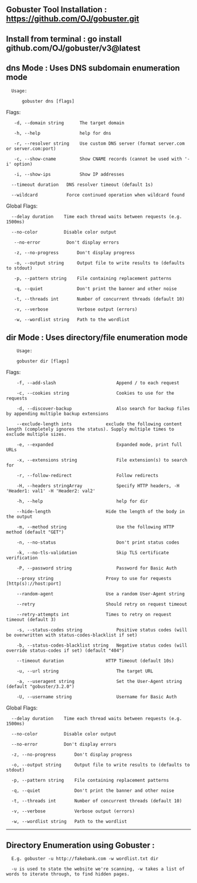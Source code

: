 ## Gobuster Tool Installation : https://github.com/OJ/gobuster.git

## Install from terminal : go install github.com/OJ/gobuster/v3@latest

## dns Mode : Uses DNS subdomain enumeration mode

      Usage:

          gobuster dns [flags]

Flags:

       -d, --domain string      The target domain
  
       -h, --help               help for dns
  
       -r, --resolver string    Use custom DNS server (format server.com or server.com:port)
  
       -c, --show-cname         Show CNAME records (cannot be used with '-i' option)
  
       -i, --show-ips           Show IP addresses
  
      --timeout duration   DNS resolver timeout (default 1s)
      
      --wildcard           Force continued operation when wildcard found

Global Flags:

      --delay duration    Time each thread waits between requests (e.g. 1500ms)
       
      --no-color          Disable color output
      
       --no-error          Don't display errors
      
       -z, --no-progress       Don't display progress
  
       -o, --output string     Output file to write results to (defaults to stdout)
  
       -p, --pattern string    File containing replacement patterns
  
       -q, --quiet             Don't print the banner and other noise
  
       -t, --threads int       Number of concurrent threads (default 10)
  
       -v, --verbose           Verbose output (errors)
  
       -w, --wordlist string   Path to the wordlist
  
  
## dir Mode : Uses directory/file enumeration mode

        Usage:

        gobuster dir [flags]

Flags:

        -f, --add-slash                       Append / to each request
  
        -c, --cookies string                  Cookies to use for the requests
  
        -d, --discover-backup                 Also search for backup files by appending multiple backup extensions
  
        --exclude-length ints             exclude the following content length (completely ignores the status). Supply multiple times to exclude multiple sizes.
      
        -e, --expanded                        Expanded mode, print full URLs
  
        -x, --extensions string               File extension(s) to search for
  
        -r, --follow-redirect                 Follow redirects
  
        -H, --headers stringArray             Specify HTTP headers, -H 'Header1: val1' -H 'Header2: val2'
  
        -h, --help                            help for dir
  
        --hide-length                     Hide the length of the body in the output
      
        -m, --method string                   Use the following HTTP method (default "GET")
  
        -n, --no-status                       Don't print status codes
  
        -k, --no-tls-validation               Skip TLS certificate verification
  
        -P, --password string                 Password for Basic Auth
  
        --proxy string                    Proxy to use for requests [http(s)://host:port]
        
        --random-agent                    Use a random User-Agent string
      
        --retry                           Should retry on request timeout
      
        --retry-attempts int              Times to retry on request timeout (default 3)
      
        -s, --status-codes string             Positive status codes (will be overwritten with status-codes-blacklist if set)
  
        -b, --status-codes-blacklist string   Negative status codes (will override status-codes if set) (default "404")
  
        --timeout duration                HTTP Timeout (default 10s)
      
        -u, --url string                      The target URL
  
        -a, --useragent string                Set the User-Agent string (default "gobuster/3.2.0")
  
        -U, --username string                 Username for Basic Auth

Global Flags:

      --delay duration    Time each thread waits between requests (e.g. 1500ms)
      
      --no-color          Disable color output
      
      --no-error          Don't display errors
      
      -z, --no-progress       Don't display progress
  
      -o, --output string     Output file to write results to (defaults to stdout)
  
      -p, --pattern string    File containing replacement patterns
  
      -q, --quiet             Don't print the banner and other noise
  
      -t, --threads int       Number of concurrent threads (default 10)
  
      -v, --verbose           Verbose output (errors)
  
      -w, --wordlist string   Path to the wordlist
  
-----------------------------------------------------------------------------------------------------------------------------------------------------------------

## Directory Enumeration using Gobuster :

      E.g. gobuster -u http://fakebank.com -w wordlist.txt dir
      
      -u is used to state the website we're scanning, -w takes a list of words to iterate through, to find hidden pages.


      

